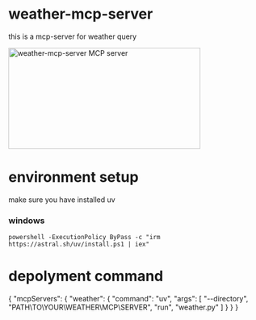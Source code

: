 # weather-mcp-server
this is a mcp-server for weather query

<a href="https://glama.ai/mcp/servers/@Reculi/weather-mcp-server">
  <img width="380" height="200" src="https://glama.ai/mcp/servers/@Reculi/weather-mcp-server/badge" alt="weather-mcp-server MCP server" />
</a>

# environment setup
make sure you have installed uv

### windows 
`powershell -ExecutionPolicy ByPass -c "irm https://astral.sh/uv/install.ps1 | iex"`


# depolyment command
{
    "mcpServers": {
        "weather": {
            "command": "uv",
            "args": [
                "--directory",
                "PATH\TO\YOUR\WEATHER\MCP\SERVER",
                "run",
                "weather.py"
            ]
        }
    }
}